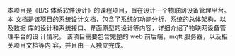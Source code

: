 本项目是《B/S 体系软件设计》的课程项目，旨在设计一个物联网设备管理平台。 本
文档是该项目的系统设计文档，包含了系统的功能分析，系统的总体架构，以及数据
库的设计和系统接口、界面原型的设计等内容，详细介绍了物联网设备管理平台的设
计情况。 该项目需要包含完整的 web 前后端，mqtt 服务器，以及相关项目文档等内
容，并且由一人独立完成。
